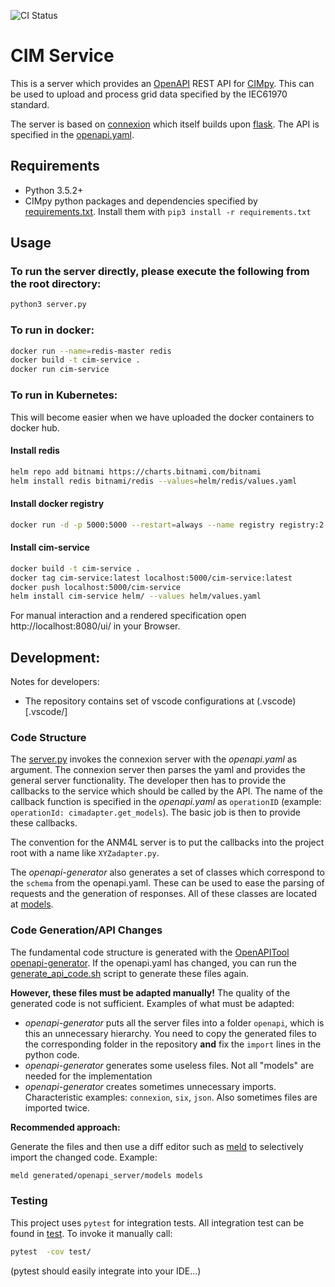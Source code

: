 ![CI Status](https://github.com/sogno-platform/cim-service/actions/workflows/ci.yml/badge.svg)

# CIM Service

This is a server which provides an [OpenAPI](http://spec.openapis.org/oas/v3.0.3) REST API for [CIMpy](https://git.rwth-aachen.de/acs/public/cim/cimpy).
This can be used to upload and process grid data specified by the IEC61970 standard.

The server is based on [connexion](https://github.com/zalando/connexion) which itself builds upon [flask](https://flask.palletsprojects.com/en/1.1.x/).
The API is specified in the [openapi.yaml](openapi.yaml).

## Requirements

- Python 3.5.2+
- CIMpy python packages and dependencies specified by [requirements.txt](./requirements.txt). Install them with `pip3 install -r requirements.txt`

## Usage

### To run the server directly, please execute the following from the root directory:

```bash
python3 server.py
```

### To run in docker:

```bash
docker run --name=redis-master redis
docker build -t cim-service .
docker run cim-service
```

### To run in Kubernetes:

This will become easier when we have uploaded the docker containers to docker hub.

#### Install redis
```bash
helm repo add bitnami https://charts.bitnami.com/bitnami
helm install redis bitnami/redis --values=helm/redis/values.yaml
```

#### Install docker registry
```bash
docker run -d -p 5000:5000 --restart=always --name registry registry:2
```

#### Install cim-service
```bash
docker build -t cim-service .
docker tag cim-service:latest localhost:5000/cim-service:latest
docker push localhost:5000/cim-service
helm install cim-service helm/ --values helm/values.yaml
```


For manual interaction and a rendered specification open http://localhost:8080/ui/ in your Browser.

## Development:

Notes for developers:

- The repository contains set of vscode configurations at (.vscode)[.vscode/]

### Code Structure

The [server.py](./server.py) invokes the connexion server with the _openapi.yaml_ as argument. The connexion server then parses the yaml and provides the general server functionality.
The developer then has to provide the callbacks to the service which should be called by the API.
The name of the callback function is specified in the _openapi.yaml_ as `operationID` (example: `operationId: cimadapter.get_models`).
The basic job is then to provide these callbacks.

The convention for the ANM4L server is to put the callbacks into the project root with a name like `XYZadapter.py`.

The _openapi-generator_ also generates a set of classes which correspond to the `schema` from the openapi.yaml.
These can be used to ease the parsing of requests and the generation of responses.
All of these classes are located at [models](./models/).

### Code Generation/API Changes

The fundamental code structure is generated with the [OpenAPITool openapi-generator]( https://github.com/OpenAPITools/openapi-generator).
If the openapi.yaml has changed, you can run the [generate_api_code.sh](generate_api_code.sh) script to generate these files again.

**However, these files must be adapted manually!** The quality of the generated code is not sufficient.
Examples of what must be adapted:

- _openapi-generator_ puts all the server files into a folder `openapi`, which is this an unnecessary hierarchy.
You need to copy the generated files to the corresponding folder in the repository **and** fix the `import` lines in the python code.
- _openapi-generator_ generates some useless files. Not all "models" are needed for the implementation
- _openapi-generator_ creates sometimes unnecessary imports. Characteristic examples: `connexion`, `six`, `json`. Also sometimes files are imported twice.

**Recommended approach:**

Generate the files and then use a diff editor such as [meld](https://meldmerge.org) to selectively import the changed code. Example:

```bash
meld generated/openapi_server/models models
```

### Testing

This project uses `pytest` for integration tests. All integration test can be found in [test](test/). To invoke it manually call:

```bash
pytest  -cov test/
```

(pytest should easily integrate into your IDE...)
